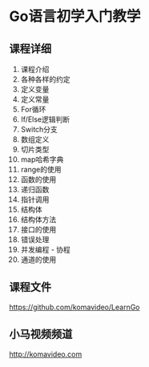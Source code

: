 Go语言初学入门教学
================

## 课程详细

01. 课程介绍
02. 各种各样的约定
03. 定义变量
04. 定义常量
05. For循环
06. If/Else逻辑判断
07. Switch分支
08. 数组定义
09. 切片类型
10. map哈希字典
11. range的使用
12. 函数的使用
13. 递归函数
14. 指针调用
15. 结构体
16. 结构体方法
17. 接口的使用
18. 错误处理
19. 并发编程 - 协程
20. 通道的使用

## 课程文件

https://github.com/komavideo/LearnGo

## 小马视频频道

http://komavideo.com
